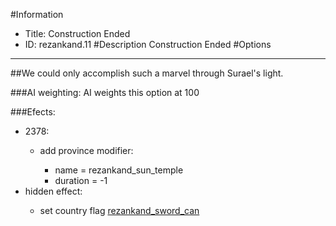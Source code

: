 #Information
 - Title: Construction Ended
 - ID: rezankand.11
#Description
Construction Ended
#Options

___
##We could only accomplish such a marvel through Surael's light.

###AI weighting:
AI weights this option at 100


###Efects:<ul><li>2378:</li><ul><li>add province modifier:</li><ul><li>name = rezankand_sun_temple</li><li>duration = -1</li></ul></ul><li>hidden effect:</li><ul><li>set country flag [rezankand_sword_can](../flags/rezankand_sword_can.md)</li></ul></ul>
